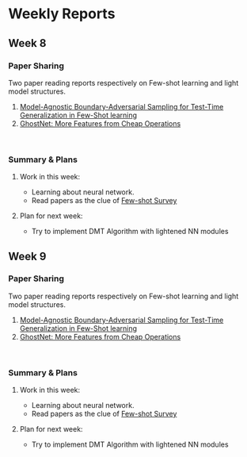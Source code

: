 # Weekly Reports

## Week 8
### Paper Sharing
Two paper reading reports respectively on Few-shot learning and light model structures. <br>
1. [Model-Agnostic Boundary-Adversarial Sampling for Test-Time Generalization in Few-Shot learning](Papernote%20MABAS/Papernote%20MABAS.pdf) 
2. [GhostNet: More Features from Cheap Operations](Papernote%20GhostNet/Papernote%20GhostNet.pdf) 
<br>

### Summary & Plans
1. Work in this week:
    * Learning about neural network.
    * Read papers as the clue of [Few-shot Survey](https://arxiv.org/pdf/1904.05046.pdf)

2. Plan for next week:
    * Try to implement DMT Algorithm with lightened NN modules 


## Week 9
### Paper Sharing
Two paper reading reports respectively on Few-shot learning and light model structures. <br>
1. [Model-Agnostic Boundary-Adversarial Sampling for Test-Time Generalization in Few-Shot learning](Papernote%20MABAS/Papernote%20MABAS.pdf) 
2. [GhostNet: More Features from Cheap Operations](Papernote%20GhostNet/Papernote%20GhostNet.pdf) 
<br>

### Summary & Plans
1. Work in this week:
    * Learning about neural network.
    * Read papers as the clue of [Few-shot Survey](https://arxiv.org/pdf/1904.05046.pdf)

2. Plan for next week:
    * Try to implement DMT Algorithm with lightened NN modules 
